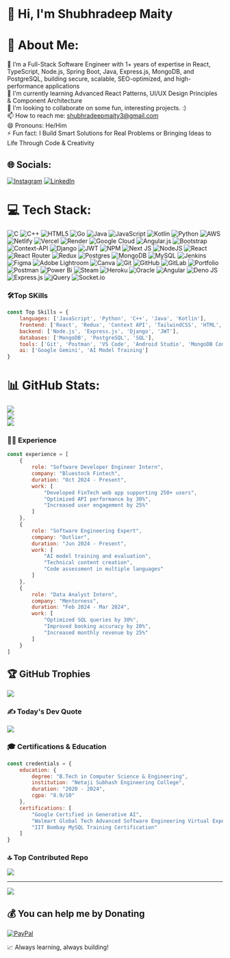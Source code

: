 # 👋 Hi, I'm Shubhradeep Maity  

# 💫 About Me:
👀  I’m a Full-Stack Software Engineer with 1+ years of expertise in React, TypeScript, Node.js, Spring Boot, Java, Express.js, MongoDB, and PostgreSQL, building secure, scalable, SEO-optimized, and high-performance applications<br>🌱 I'm currently learning Advanced React Patterns, UI/UX Design Principles & Component Architecture<br>💞️ I'm looking to collaborate on some fun, interesting projects. :)<br>📫 How to reach me: shubhradeepmaity3@gmail.com<br>😄 Pronouns: He/Him<br>⚡ Fun fact: I Build Smart Solutions for Real Problems or Bringing Ideas to Life Through Code & Creativity


## 🌐 Socials:
[![Instagram](https://img.shields.io/badge/Instagram-%23E4405F.svg?logo=Instagram&logoColor=white)](https://instagram.com/shubhradeeep) [![LinkedIn](https://img.shields.io/badge/LinkedIn-%230077B5.svg?logo=linkedin&logoColor=white)](https://linkedin.com/in/shubhradeepp) 

# 💻 Tech Stack:
![C](https://img.shields.io/badge/c-%2300599C.svg?style=for-the-badge&logo=c&logoColor=white) ![C++](https://img.shields.io/badge/c++-%2300599C.svg?style=for-the-badge&logo=c%2B%2B&logoColor=white) ![HTML5](https://img.shields.io/badge/html5-%23E34F26.svg?style=for-the-badge&logo=html5&logoColor=white) ![Go](https://img.shields.io/badge/go-%2300ADD8.svg?style=for-the-badge&logo=go&logoColor=white) ![Java](https://img.shields.io/badge/java-%23ED8B00.svg?style=for-the-badge&logo=openjdk&logoColor=white) ![JavaScript](https://img.shields.io/badge/javascript-%23323330.svg?style=for-the-badge&logo=javascript&logoColor=%23F7DF1E) ![Kotlin](https://img.shields.io/badge/kotlin-%237F52FF.svg?style=for-the-badge&logo=kotlin&logoColor=white) ![Python](https://img.shields.io/badge/python-3670A0?style=for-the-badge&logo=python&logoColor=ffdd54) ![AWS](https://img.shields.io/badge/AWS-%23FF9900.svg?style=for-the-badge&logo=amazon-aws&logoColor=white) ![Netlify](https://img.shields.io/badge/netlify-%23000000.svg?style=for-the-badge&logo=netlify&logoColor=#00C7B7) ![Vercel](https://img.shields.io/badge/vercel-%23000000.svg?style=for-the-badge&logo=vercel&logoColor=white) ![Render](https://img.shields.io/badge/Render-%46E3B7.svg?style=for-the-badge&logo=render&logoColor=white) ![Google Cloud](https://img.shields.io/badge/GoogleCloud-%234285F4.svg?style=for-the-badge&logo=google-cloud&logoColor=white) ![Angular.js](https://img.shields.io/badge/angular.js-%23E23237.svg?style=for-the-badge&logo=angularjs&logoColor=white) ![Bootstrap](https://img.shields.io/badge/bootstrap-%238511FA.svg?style=for-the-badge&logo=bootstrap&logoColor=white) ![Context-API](https://img.shields.io/badge/Context--Api-000000?style=for-the-badge&logo=react) ![Django](https://img.shields.io/badge/django-%23092E20.svg?style=for-the-badge&logo=django&logoColor=white) ![JWT](https://img.shields.io/badge/JWT-black?style=for-the-badge&logo=JSON%20web%20tokens) ![NPM](https://img.shields.io/badge/NPM-%23CB3837.svg?style=for-the-badge&logo=npm&logoColor=white) ![Next JS](https://img.shields.io/badge/Next-black?style=for-the-badge&logo=next.js&logoColor=white) ![NodeJS](https://img.shields.io/badge/node.js-6DA55F?style=for-the-badge&logo=node.js&logoColor=white) ![React](https://img.shields.io/badge/react-%2320232a.svg?style=for-the-badge&logo=react&logoColor=%2361DAFB) ![React Router](https://img.shields.io/badge/React_Router-CA4245?style=for-the-badge&logo=react-router&logoColor=white) ![Redux](https://img.shields.io/badge/redux-%23593d88.svg?style=for-the-badge&logo=redux&logoColor=white) ![Postgres](https://img.shields.io/badge/postgres-%23316192.svg?style=for-the-badge&logo=postgresql&logoColor=white) ![MongoDB](https://img.shields.io/badge/MongoDB-%234ea94b.svg?style=for-the-badge&logo=mongodb&logoColor=white) ![MySQL](https://img.shields.io/badge/mysql-4479A1.svg?style=for-the-badge&logo=mysql&logoColor=white) ![Jenkins](https://img.shields.io/badge/jenkins-%232C5263.svg?style=for-the-badge&logo=jenkins&logoColor=white) ![Figma](https://img.shields.io/badge/figma-%23F24E1E.svg?style=for-the-badge&logo=figma&logoColor=white) ![Adobe Lightroom](https://img.shields.io/badge/Adobe%20Lightroom-31A8FF.svg?style=for-the-badge&logo=Adobe%20Lightroom&logoColor=white) ![Canva](https://img.shields.io/badge/Canva-%2300C4CC.svg?style=for-the-badge&logo=Canva&logoColor=white) ![Git](https://img.shields.io/badge/git-%23F05033.svg?style=for-the-badge&logo=git&logoColor=white) ![GitHub](https://img.shields.io/badge/github-%23121011.svg?style=for-the-badge&logo=github&logoColor=white) ![GitLab](https://img.shields.io/badge/gitlab-%23181717.svg?style=for-the-badge&logo=gitlab&logoColor=white) ![Portfolio](https://img.shields.io/badge/Portfolio-%23000000.svg?style=for-the-badge&logo=firefox&logoColor=#FF7139) ![Postman](https://img.shields.io/badge/Postman-FF6C37?style=for-the-badge&logo=postman&logoColor=white) ![Power Bi](https://img.shields.io/badge/power_bi-F2C811?style=for-the-badge&logo=powerbi&logoColor=black) ![Steam](https://img.shields.io/badge/steam-%23000000.svg?style=for-the-badge&logo=steam&logoColor=white) ![Heroku](https://img.shields.io/badge/heroku-%23430098.svg?style=for-the-badge&logo=heroku&logoColor=white) ![Oracle](https://img.shields.io/badge/Oracle-F80000?style=for-the-badge&logo=oracle&logoColor=white) ![Angular](https://img.shields.io/badge/angular-%23DD0031.svg?style=for-the-badge&logo=angular&logoColor=white) ![Deno JS](https://img.shields.io/badge/deno%20js-000000?style=for-the-badge&logo=deno&logoColor=white) ![Express.js](https://img.shields.io/badge/express.js-%23404d59.svg?style=for-the-badge&logo=express&logoColor=%2361DAFB) ![jQuery](https://img.shields.io/badge/jquery-%230769AD.svg?style=for-the-badge&logo=jquery&logoColor=white) ![Socket.io](https://img.shields.io/badge/Socket.io-black?style=for-the-badge&logo=socket.io&badgeColor=010101)


### 🛠️Top SKills
```javascript
const Top Skills = {
    languages: ['JavaScript', 'Python', 'C++', 'Java', 'Kotlin'],
    frontend: ['React', 'Redux', 'Context API', 'TailwindCSS', 'HTML', 'CSS'],
    backend: ['Node.js', 'Express.js', 'Django', 'JWT'],
    databases: ['MongoDB', 'PostgreSQL', 'SQL'],
    tools: ['Git', 'Postman', 'VS Code', 'Android Studio', 'MongoDB Compass'],
    ai: ['Google Gemini', 'AI Model Training']
}
```

# 📊 GitHub Stats:
![](https://github-readme-stats.vercel.app/api?username=shubhradeepp&theme=transparent&hide_border=false&include_all_commits=true&count_private=true)<br/>
![](https://github-readme-streak-stats.herokuapp.com/?user=shubhradeepp&theme=transparent&hide_border=false)<br/>
![](https://github-readme-stats.vercel.app/api/top-langs/?username=shubhradeepp&theme=transparent&hide_border=false&include_all_commits=true&count_private=true&layout=compact)


### 👨‍💻 Experience
```javascript
const experience = [
    {
        role: "Software Developer Engineer Intern",
        company: "Bluestock Fintech",
        duration: "Oct 2024 - Present",
        work: [
            "Developed FinTech web app supporting 250+ users",
            "Optimized API performance by 30%",
            "Increased user engagement by 25%"
        ]
    },
    {
        role: "Software Engineering Expert",
        company: "Outlier",
        duration: "Jun 2024 - Present",
        work: [
            "AI model training and evaluation",
            "Technical content creation",
            "Code assessment in multiple languages"
        ]
    },
    {
        role: "Data Analyst Intern",
        company: "Mentorness",
        duration: "Feb 2024 - Mar 2024",
        work: [
            "Optimized SQL queries by 30%",
            "Improved booking accuracy by 20%",
            "Increased monthly revenue by 25%"
        ]
    }
]
```

## 🏆 GitHub Trophies
![](https://github-profile-trophy.vercel.app/?username=shubhradeepp&theme=radical&no-frame=false&no-bg=false&margin-w=4)

### ✍️ Today's  Dev Quote
![](https://quotes-github-readme.vercel.app/api?type=horizontal&theme=radical)


### 🎓 Certifications & Education
```javascript
const credentials = {
    education: {
        degree: "B.Tech in Computer Science & Engineering",
        institution: "Netaji Subhash Engineering College",
        duration: "2020 - 2024",
        cgpa: "8.9/10"
    },
    certifications: [
        "Google Certified in Generative AI",
        "Walmart Global Tech Advanced Software Engineering Virtual Experience",
        "IIT Bombay MySQL Training Certification"
    ]
}
```

### 🔝 Top Contributed Repo
![](https://github-contributor-stats.vercel.app/api?username=shubhradeepp&limit=5&theme=dark&combine_all_yearly_contributions=true)

---
[![](https://visitcount.itsvg.in/api?id=shubhradeepp&icon=5&color=9)](https://visitcount.itsvg.in)

  ## 💰 You can help me by Donating
  [![PayPal](https://img.shields.io/badge/PayPal-00457C?style=for-the-badge&logo=paypal&logoColor=white)](https://paypal.me/ShubhradeepMaity) 

  
<!-- Proudly created with GPRM ( https://gprm.itsvg.in ) -->


📈 Always learning, always building!
